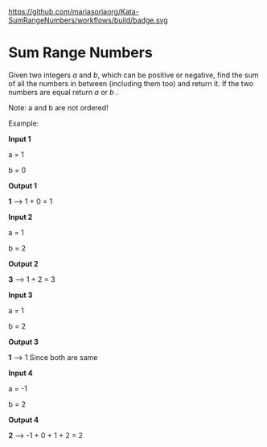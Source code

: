 https://github.com/mariasoriaorg/Kata-SumRangeNumbers/workflows/build/badge.svg

# Sum Range Numbers

Given two integers _a_ and _b_, which can be positive or negative, find the sum of all the numbers in between (including them too) and return it. If the two numbers are equal return _a_ or _b_ .

Note: a and b are not ordered!

Example: 

**Input 1**

a = 1

b = 0

**Output 1**

**1**  --> 1 + 0 = 1

**Input 2**

a = 1

b = 2

**Output 2**

**3** --> 1 + 2 = 3

**Input 3**

a = 1

b = 2

**Output 3**

**1** --> 1 Since both are same

**Input 4**

a = -1

b = 2

**Output 4**

**2** --> -1 + 0 + 1 + 2 = 2